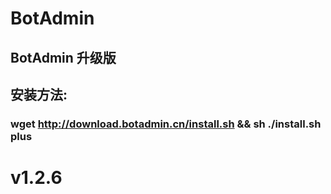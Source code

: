 # BotAdmin
## BotAdmin 升级版
## 安装方法:
### wget http://download.botadmin.cn/install.sh && sh ./install.sh plus
# v1.2.6
